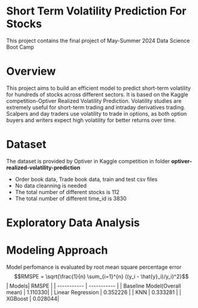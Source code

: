 # Short Term Volatility Prediction For Stocks
This project contains the final project of May-Summer 2024 Data Science Boot Camp

# Overview
This project aims to build an efficient model to predict short-term volatility for hundreds of stocks across different sectors. It is based on the Kaggle competition-Optiver Realized Volatility Prediction. Volatility studies are extremely useful for short-term trading and intraday derivatives trading. Scalpers and day traders use volatility to trade in options, as both option buyers and writers expect high volatility for better returns over time.

# Dataset
The dataset is provided by Optiver in Kaggle competition in folder **optiver-realized-volatility-prediction**
- Order book data, Trade book data, train and test csv files
- No data cleanning is needed
- The total number of different stocks is 112
- The total number of different time\_id is 3830
# Exploratory Data Analysis
# Modeling Approach
Model perfomance is evaluated by root mean square percentage error 
$$RMSPE = \sqrt{\frac{1}{n} \sum_{i=1}^{n} ((y_i - \hat{y}_i)/y_i)^2}$$
| Models| RMSPE |
| ----------- | ----------- |
| Baseline Model(Overall mean) | 1.110330|
| Linear Regression | 0.352226 |
| KNN |  0.333281 |
|  XGBoost |  0.028044|


